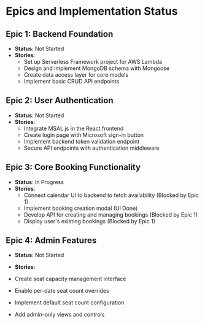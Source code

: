 # Epics and Implementation Status

## Epic 1: Backend Foundation

- **Status**: Not Started
- **Stories**:
  - Set up Serverless Framework project for AWS Lambda
  - Design and implement MongoDB schema with Mongoose
  - Create data access layer for core models
  - Implement basic CRUD API endpoints

## Epic 2: User Authentication

- **Status**: Not Started
- **Stories**:
  - Integrate MSAL.js in the React frontend
  - Create login page with Microsoft sign-in button
  - Implement backend token validation endpoint
  - Secure API endpoints with authentication middleware

## Epic 3: Core Booking Functionality

- **Status**: In Progress
- **Stories**:
  - Connect calendar UI to backend to fetch availability (Blocked by Epic 1)
  - Implement booking creation modal (UI Done)
  - Develop API for creating and managing bookings (Blocked by Epic 1)
  - Display user's existing bookings (Blocked by Epic 1)

## Epic 4: Admin Features

- **Status**: Not Started
- **Stories**:

- Create seat capacity management interface
- Enable per-date seat count overrides
- Implement default seat count configuration
- Add admin-only views and controls
